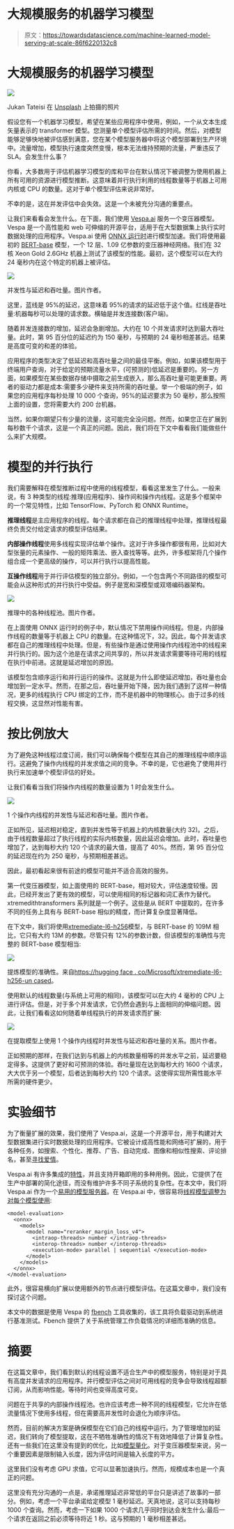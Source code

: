 # 大规模服务的机器学习模型

> 原文：<https://towardsdatascience.com/machine-learned-model-serving-at-scale-86f6220132c8>

# 大规模服务的机器学习模型

![](img/f87683d501534de3c2e90fc1e770c3c2.png)

Jukan Tateisi 在 [Unsplash](https://unsplash.com?utm_source=medium&utm_medium=referral) 上拍摄的照片

假设您有一个机器学习模型，希望在某些应用程序中使用，例如，一个从文本生成矢量表示的 transformer 模型。您测量单个模型评估所需的时间。然后，对模型能够足够快地被评估感到满意，您在某个模型服务器中将这个模型部署到生产环境中。流量增加，模型执行速度突然变慢，根本无法维持预期的流量，严重违反了 SLA。会发生什么事？

你看，大多数用于评估机器学习模型的库和平台在默认情况下被调整为使用机器上所有可用的资源进行模型推断。这意味着并行执行利用的线程数量等于机器上可用内核或 CPU 的数量。这对于单个模型评估来说非常好。

不幸的是，这在并发评估中会失效。这是一个未被充分沟通的重要点。

让我们来看看会发生什么。在下面，我们使用 [Vespa.ai](https://vespa.ai) 服务一个变压器模型。Vespa 是一个高性能和 web 可伸缩的开源平台，适用于在大型数据集上执行实时数据处理的应用程序。Vespa.ai 使用 [ONNX 运行时](https://onnxruntime.ai/)进行模型加速。我们将使用最初的 [BERT-base](https://huggingface.co/bert-base-uncased) 模型，一个 12 层、1.09 亿参数的变压器神经网络。我们在 32 核 Xeon Gold 2.6GHz 机器上测试了该模型的性能。最初，这个模型可以在大约 24 毫秒内在这个特定的机器上被评估。

![](img/96c81608f45daff7bf860d378a833b5c.png)

并发性与延迟和吞吐量。图片作者。

这里，蓝线是 95%的延迟，这意味着 95%的请求的延迟低于这个值。红线是吞吐量:机器每秒可以处理的请求数。横轴是并发连接数(客户端)。

随着并发连接数的增加，延迟会急剧增加。大约在 10 个并发请求时达到最大吞吐量。此时，第 95 百分位的延迟约为 150 毫秒，与预期的 24 毫秒相差甚远。结果是高度可变的和差的体验。

应用程序的类型决定了低延迟和高吞吐量之间的最佳平衡。例如，如果该模型用于终端用户查询，对于给定的预期流量水平，(可预测的)低延迟是重要的。另一方面，如果模型在某些数据存储中摄取之前生成嵌入，那么高吞吐量可能更重要。两者的驱动力都是成本:需要多少硬件来支持所需的吞吐量。举一个极端的例子，如果您的应用程序每秒处理 10 000 个查询，95%的延迟要求为 50 毫秒，那么按照上面的设置，您将需要大约 200 台机器。

当然，如果你期望只有少量的流量，这可能完全没问题。然而，如果您正在扩展到每秒数千个请求，这是一个真正的问题。因此，我们将在下文中看看我们能做些什么来扩大规模。

# 模型的并行执行

我们需要解释在模型推断过程中使用的线程模型，看看这里发生了什么。一般来说，有 3 种类型的线程:推理(应用程序)、操作间和操作内线程。这是多个框架中的一个常见特性，比如 TensorFlow、PyTorch 和 ONNX Runtime。

**推理线程**是主应用程序的线程。每个请求都在自己的推理线程中处理，推理线程最终负责交付给定请求的模型评估结果。

**内部操作线程**使用多线程实现评估单个操作。这对于许多操作都很有用，比如对大型张量的元素操作、一般的矩阵乘法、嵌入查找等等。此外，许多框架将几个操作组合成一个更高级的操作，可以并行执行以提高性能。

**互操作线程**用于并行评估模型的独立部分。例如，一个包含两个不同路径的模型可能会从这种形式的并行执行中受益。例子是宽和深模型或双塔编码器架构。

![](img/9215f2c20b34fdbbd417eb7adfbddcf3.png)

推理中的各种线程池。图片作者。

在上面使用 ONNX 运行时的例子中，默认情况下禁用操作间线程。但是，内部操作线程的数量等于机器上 CPU 的数量。在这种情况下，32。因此，每个并发请求都在自己的推理线程中处理。但是，有些操作是通过使用操作内线程池中的线程来并行执行的。因为这个池是在请求之间共享的，所以并发请求需要等待可用的线程在执行中前进。这就是延迟增加的原因。

该模型包含顺序运行和并行运行的操作。这就是为什么即使延迟增加，吞吐量也会增加到一定水平。然而，在那之后，吞吐量开始下降，因为我们遇到了这样一种情况，更多的线程执行 CPU 绑定的工作，而不是机器中的物理核心。由于过多的线程交换，这显然对性能有害。

# 按比例放大

为了避免这种线程过度订阅，我们可以确保每个模型在其自己的推理线程中顺序运行。这避免了操作内线程的并发求值之间的竞争。不幸的是，它也避免了使用并行执行来加速单个模型评估的好处。

让我们看看当我们将操作内线程的数量设置为 1 时会发生什么。

![](img/37e750e1f3e6b0a202a937d81599b672.png)

1 个操作内线程的并发性与延迟和吞吐量。图片作者。

正如所见，延迟相对稳定，直到并发性等于机器上的内核数量(大约 32)。之后，由于线程数量超过了执行线程的实际内核数量，因此延迟会增加。此时，吞吐量也增加了，达到每秒大约 120 个请求的最大值，提高了 40%。然而，第 95 百分位的延迟现在约为 250 毫秒，与预期相差甚远。

因此，最初看起来很有前途的模型可能并不适合高效的服务。

第一代变压器模型，如上面使用的 BERT-base，相对较大，评估速度较慢。因此，已经开发出了更有效的模型，可以使用相同的标记器和词汇表作为替代。xtremedithtransformers 系列就是一个例子。这些是从 BERT 中提取的，在许多不同的任务上具有与 BERT-base 相似的精度，而计算复杂度显著降低。

在下文中，我们将使用[xtremediate-l6-h256](https://huggingface.co/microsoft/xtremedistil-l6-h256-uncased)模型，与 BERT-base 的 109M 相比，它只有大约 13M 的参数。尽管只有 12%的参数计数，但该模型的准确性与完整的 BERT-base 模型相当:

![](img/329f05ec36a00ef7f9b0640798663222.png)

提炼模型的准确性。来自[https://hugging face . co/Microsoft/xtremediate-l6-h256-un cased](https://huggingface.co/microsoft/xtremedistil-l6-h256-uncased)。

使用默认的线程数量(与系统上可用的相同)，该模型可以在大约 4 毫秒的 CPU 上进行评估。但是，对于多个并发请求，它仍然会遇到与上面相同的伸缩问题。因此，让我们看看这如何随着单线程执行的并发请求而扩展:

![](img/557f741f8384174c52820dc3b579e0ce.png)

在提取模型上使用 1 个操作内线程时并发性与延迟和吞吐量的关系。图片作者。

正如预期的那样，在我们达到与机器上的内核数量相等的并发水平之前，延迟要稳定得多。这提供了更好和可预测的体验。吞吐量现在达到每秒大约 1600 个请求，大大优于另一个模型，后者达到每秒大约 120 个请求。这使得实现所需性能水平所需的硬件更少。

# 实验细节

为了衡量扩展的效果，我们使用了 Vespa.ai，这是一个开源平台，用于构建对大型数据集进行实时数据处理的应用程序。它被设计成高性能和网络可扩展的，用于各种任务，如搜索、个性化、推荐、广告、自动完成、图像和相似性搜索、评论排名，甚至[寻找爱情](https://tech.okcupid.com/vespa-vs-elasticsearch/)。

Vespa.ai 有许多集成的[特性](https://docs.vespa.ai/en/features.html)，并且支持开箱即用的多种用例。因此，它提供了在生产中部署的简化途径，而没有维护许多不同子系统的复杂性。在本文中，我们将 Vespa.ai 作为一个[易用的模型服务器](https://docs.vespa.ai/en/stateless-model-evaluation.html)。在 Vespa.ai 中，很容易将[线程模型调整为对每个模型使用](https://docs.vespa.ai/en/stateless-model-evaluation.html):

```
<model-evaluation>
  <onnx>
    <models>
      <model name="reranker_margin_loss_v4">
        <intraop-threads> number </intraop-threads>
        <interop-threads> number </interop-threads>
        <execution-mode> parallel | sequential </execution-mode>
      </model>
    </models>
  </onnx>
</model-evaluation>
```

此外，很容易横向扩展以使用额外的节点进行模型评估。在这篇文章中，我们没有探讨这个问题。

本文中的数据是使用 Vespa 的 [fbench](https://docs.vespa.ai/en/performance/vespa-benchmarking.html) 工具收集的，该工具将负载驱动到系统进行基准测试。Fbench 提供了关于系统管理工作负载情况的详细而准确的信息。

# 摘要

在这篇文章中，我们看到默认的线程设置不适合生产中的模型服务，特别是对于具有高度并发请求的应用程序。并行模型评估之间对可用线程的竞争会导致线程超额订阅，从而影响性能。等待时间也变得高度可变。

问题在于共享的内部操作线程池。也许应该考虑一种不同的线程模型，它允许在低流量情况下使用多线程，但在需要高并发性时会退化为顺序评估。

然而，目前的解决方案是确保模型在它们自己的线程中运行。为了管理增加的延迟，我们转向了模型提取，这在不牺牲准确性的情况下有效地降低了计算复杂性。还有一些我们在这里没有提到的优化，比如[模型量化](https://blog.vespa.ai/from-research-to-production-scaling-a-state-of-the-art-machine-learning-system/)。对于变压器模型来说，另一个重要因素是限制输入长度，因为评估时间是输入长度的平方。

这里我们没有考虑 GPU 求值，它可以显著加速执行。然而，规模成本也是一个真正的问题。

这里没有充分沟通的一点是，承诺推理延迟非常低的平台只是讲述了故事的一部分。例如，考虑一个平台承诺给定模型 1 毫秒延迟。天真地说，这可以支持每秒 1000 个查询。然而，考虑一下如果 1000 个请求几乎同时到达会发生什么:最后一个请求在返回之前必须等待将近 1 秒。这与预期的 1 毫秒相差甚远。
